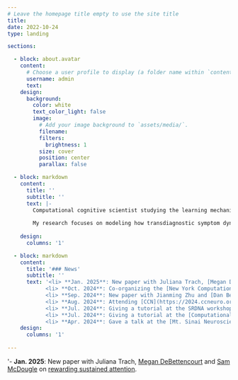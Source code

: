 ```yaml
---
# Leave the homepage title empty to use the site title
title:
date: 2022-10-24
type: landing

sections:

  - block: about.avatar
    content:
      # Choose a user profile to display (a folder name within `content/authors/`)
      username: admin
      text: 
    design:
      background:
        color: white
        text_color_light: false
        image:
          # Add your image background to `assets/media/`.
          filename: 
          filters:
            brightness: 1
          size: cover
          position: center
          parallax: false

  - block: markdown
    content:
      title: ''
      subtitle: ''
      text: |-
        Computational cognitive scientist studying the learning mechanisms underlying changes in mental health. Leading a [research group](https://radulesculab.org/) at the [Mt. Sinai Center for Computational Psychiatry](https://icahn.mssm.edu/research/center-for-computational-psychiatry/team).
        
        My research focuses on modeling how transdiagnostic symptom dynamics emerge from the interaction of cognitive and affective processes. Methods: reinforcement learning, Bayesian inference, behavioral experiments, virtual reality, fMRI.
        
    design:
      columns: '1'

  - block: markdown
    content:
      title: '### News'
      subtitle: ''
      text: '<li> **Jan. 2025**: New paper with Juliana Trach, [Megan DeBettencourt](https://debetten.github.io/) and  [Sam McDougle](https://actcompthink.org/) on [rewarding sustained attention](https://psycnet.apa.org/record/2025-70580-001). </li>
            <li> **Oct. 2024**: Co-organizing the [New York Computational Psychiatry Workshop](https://center-for-computational-psychiatry.github.io/course_nycpw/). </li>
            <li> **Sep. 2024**: New paper with Jianming Zhu and [Dan Bennett](https://bennett-daniel.github.io/) on [emotional overshadowing](https://link.springer.com/article/10.1007/s42761-024-00270-0).  </li>
            <li> **Aug. 2024**: Attending [CCN](https://2024.ccneuro.org/) at MIT. </li>
            <li> **Jul. 2024**: Giving a tutorial at the SRDNA workshop at Penn. </li>
            <li> **Jul. 2024**: Giving a tutorial at the [Computational Psychiatry Conference](https://www.cpconf.org/) at UMN. </li> 
            <li> **Apr. 2024**: Gave a talk at the [Mt. Sinai Neuroscience retreat](https://friedmanbrain.icahn.mssm.edu/retreat-24/?). </li>'
    design:
      columns: '1'
      
---
```

'- **Jan. 2025**: New paper with Juliana Trach, [Megan DeBettencourt](https://debetten.github.io/) and [Sam McDougle](https://actcompthink.org/) on [rewarding sustained attention](https://psycnet.apa.org/record/2025-70580-001). </li>
